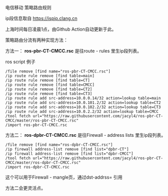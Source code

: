 电信移动 策略路由规则

ip段信息取自 https://ispip.clang.cn

上海时间每日凌晨1点，由Github Action自动更新于此。

策略路由分流有两种实现方法：

方法一：
**ros-pbr-CT-CMCC.rsc** 是往route - rules 里生ip段列表。

ros script 例子

```
/file remove [find name="ros-pbr-CT-CMCC.rsc"]
/ip route rule remove [find table=main]
/ip route rule remove [find table=CT]
/ip route rule remove [find table=CMCC]
/ip route rule remove [find table=CT2]
/ip route rule remove [find table=CT3]
/ip route rule add src-address=10.0.0.14/32 action=lookup table=main
/ip route rule add src-address=10.0.101.2/32 action=lookup table=CT2
/ip route rule add src-address=10.0.102.2/32 action=lookup table=CT3
/ip route rule add src-address=10.0.2.2/32 action=lookup table=CMCC
/tool fetch url="https://raw.githubusercontent.com/jacyl4/ros-pbr-CT-CMCC/master/ros-pbr-CT-CMCC.rsc"
/import ros-pbr-CT-CMCC.rsc
```

方法二：
**ros-dpbr-CT-CMCC.rsc** 是往Firewall - address lists 里生ip段列表。
```
/file remove [find name="ros-dpbr-CT-CMCC.rsc"]
/ip firewall address-list remove [find list="dpbr-CT"]
/ip firewall address-list remove [find list="dpbr-CMCC"]
/tool fetch url="https://raw.githubusercontent.com/jacyl4/ros-pbr-CT-CMCC/master/ros-dpbr-CT-CMCC.rsc"
/import ros-dpbr-CT-CMCC.rsc
```

这个可以用于Firewall - mangle页，通过dst-addrss= 引用


方法二会更灵活点。
